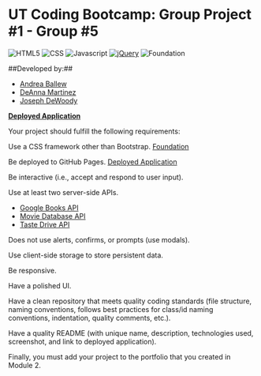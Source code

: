 # UT Coding Bootcamp: Group Project #1 - Group #5

![HTML5](https://img.shields.io/badge/HTML5-orange)
![CSS](https://img.shields.io/badge/CSS-blue)
![Javascript](https://img.shields.io/badge/Javascript-yellow)
[![jQuery](https://img.shields.io/badge/jQuery-blue)](https://jquery.com/)
![Foundation](https://img.shields.io/badge/-Foundation-orange)


##Developed by:##
* [Andrea Ballew](https://github.com/andytheelf)
* [DeAnna Martinez](https://github.com/deannapi) 
* [Joseph DeWoody](https://github.com/jpd61)

**[Deployed Application](https://ut-project-1-group-5.github.io/project-1-group-5/)**

Your project should fulfill the following requirements:

Use a CSS framework other than Bootstrap.
[Foundation](https://get.foundation/)

Be deployed to GitHub Pages. [Deployed Application](https://ut-project-1-group-5.github.io/project-1-group-5/)

Be interactive (i.e., accept and respond to user input).

Use at least two server-side APIs.
* [Google Books API](https://developers.google.com/books)
* [Movie Database API](https://developers.themoviedb.org/3)
* [Taste Drive API](https://tastedive.com/read/api)

Does not use alerts, confirms, or prompts (use modals).

Use client-side storage to store persistent data.

Be responsive.

Have a polished UI.

Have a clean repository that meets quality coding standards (file structure, naming conventions, follows best practices for class/id naming conventions, indentation, quality comments, etc.).

Have a quality README (with unique name, description, technologies used, screenshot, and link to deployed application).

Finally, you must add your project to the portfolio that you created in Module 2.
